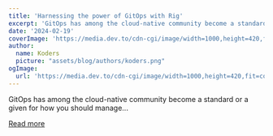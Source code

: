 ```yaml
---
title: 'Harnessing the power of GitOps with Rig'
excerpt: 'GitOps has among the cloud-native community become a standard or a given for how you should manage...'
date: '2024-02-19'
coverImage: 'https://media.dev.to/cdn-cgi/image/width=1000,height=420,fit=cover,gravity=auto,format=auto/https%3A%2F%2Fdev-to-uploads.s3.amazonaws.com%2Fuploads%2Farticles%2Fw0oj1wjnqis1xzr149ja.png'
author:
  name: Koders
  picture: "assets/blog/authors/koders.png"
ogImage:
  url: 'https://media.dev.to/cdn-cgi/image/width=1000,height=420,fit=cover,gravity=auto,format=auto/https%3A%2F%2Fdev-to-uploads.s3.amazonaws.com%2Fuploads%2Farticles%2Fw0oj1wjnqis1xzr149ja.png'
---
```


GitOps has among the cloud-native community become a standard or a given for how you should manage...

[Read more](https://dev.to/rigdev/harnessing-the-power-of-gitops-with-rig-1aig)

